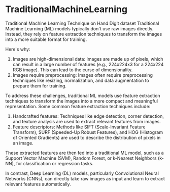 # TraditionalMachineLearning
Traditional Machine Learning Technique on Hand Digit dataset
Traditional Machine Learning (ML) models typically don't use raw images directly. Instead, they rely on feature extraction techniques to transform the images into a more suitable format for training.

Here's why:

1. Images are high-dimensional data: Images are made up of pixels, which can result in a large number of features (e.g., 224x224x3 for a 224x224 RGB image). This can lead to the curse of dimensionality.
2. Images require preprocessing: Images often require preprocessing techniques like resizing, normalization, and data augmentation to prepare them for training.

To address these challenges, traditional ML models use feature extraction techniques to transform the images into a more compact and meaningful representation. Some common feature extraction techniques include:

1. Handcrafted features: Techniques like edge detection, corner detection, and texture analysis are used to extract relevant features from images.
2. Feature descriptors: Methods like SIFT (Scale-Invariant Feature Transform), SURF (Speeded-Up Robust Features), and HOG (Histogram of Oriented Gradients) are used to describe the distribution of pixels in an image.

These extracted features are then fed into a traditional ML model, such as a Support Vector Machine (SVM), Random Forest, or k-Nearest Neighbors (k-NN), for classification or regression tasks.

In contrast, Deep Learning (DL) models, particularly Convolutional Neural Networks (CNNs), can directly take raw images as input and learn to extract relevant features automatically.
